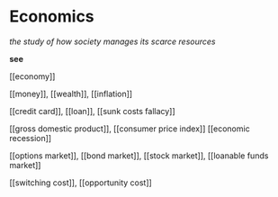 # Economics

_the study of how society manages its scarce resources_

**see**

[[economy]]

[[money]], [[wealth]], [[inflation]]

[[credit card]], [[loan]], [[sunk costs fallacy]]

[[gross domestic product]], [[consumer price index]] [[economic recession]]

[[options market]], [[bond market]], [[stock market]], [[loanable funds market]]

[[switching cost]], [[opportunity cost]]
